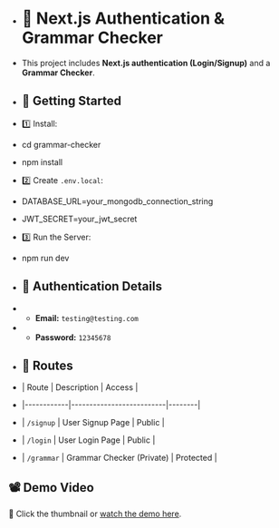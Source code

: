 - # 🚀 Next.js Authentication & Grammar Checker

- This project includes **Next.js authentication (Login/Signup)** and a **Grammar Checker**.

- ## 🔧 Getting Started

- 1️⃣ Install:

- cd grammar-checker
- npm install

- 2️⃣ Create `.env.local`:

- DATABASE_URL=your_mongodb_connection_string
- JWT_SECRET=your_jwt_secret

- 3️⃣ Run the Server:
- npm run dev

- ## 🔐 Authentication Details
- - **Email:** `testing@testing.com`
- - **Password:** `12345678`

- ## 🚦 Routes
- | Route | Description | Access |
- |------------|--------------------------|--------|
- | `/signup` | User Signup Page | Public |
- | `/login` | User Login Page | Public |
- | `/grammar` | Grammar Checker (Private) | Protected |

## 📽️ Demo Video

🔹 Click the thumbnail or [watch the demo here](https://streamable.com/rc3kna).
